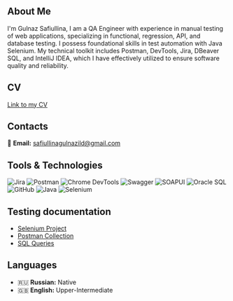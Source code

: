 ## About Me

I'm Gulnaz Safiullina, I am a QA Engineer with experience in manual testing of web applications, specializing in functional, regression, API, and database testing. I possess foundational skills in test automation with Java Selenium. My technical toolkit includes Postman, DevTools, Jira, DBeaver SQL, and IntelliJ IDEA, which I have effectively utilized to ensure software quality and reliability.

## CV
[Link to my CV](https://docs.google.com/document/d/1msTWmlovnG0aBm-Gta-YgIqDAzDgoc0S/edit?usp=sharing&ouid=101464964995257120604&rtpof=true&sd=true)

## Contacts
📧 **Email:** safiullinagulnazild@gmail.com

## Tools & Technologies

![Jira](https://img.shields.io/badge/Jira-0052CC?logo=jira&logoColor=white)
![Postman](https://img.shields.io/badge/Postman-FF6C37?logo=postman&logoColor=white)
![Chrome DevTools](https://img.shields.io/badge/Chrome%20DevTools-4285F4?logo=google-chrome&logoColor=white)
![Swagger](https://img.shields.io/badge/Swagger-85EA2D?logo=swagger&logoColor=black)
![SOAPUI](https://img.shields.io/badge/SOAPUI-6DB33F?logo=soapui&logoColor=white)
![Oracle SQL](https://img.shields.io/badge/Oracle%20SQL-F80000?logo=oracle&logoColor=white)
![GitHub](https://img.shields.io/badge/GitHub-181717?logo=github&logoColor=white)
![Java](https://img.shields.io/badge/Java-007396?logo=java&logoColor=white)
![Selenium](https://img.shields.io/badge/Selenium-43B02A?logo=selenium&logoColor=white)

## Testing documentation

- [Selenium Project](https://github.com/GulnazSaf/online_shop/tree/master)
- [Postman Collection](https://github.com/GulnazSaf/SimpleBookAPI/tree/main)
- [SQL Queries](https://github.com/GulnazSaf/SQLqueries/blob/main/README.md)

## Languages
- 🇷🇺 **Russian:** Native
- 🇬🇧 **English:** Upper-Intermediate

